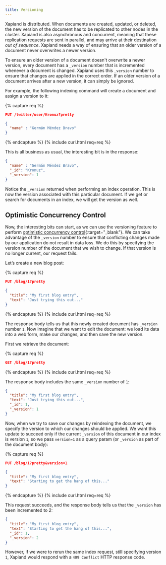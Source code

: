 ```yaml
---
title: Versioning
---
```


Xapiand is distributed. When documents are created, updated, or deleted, the
new version of the document has to be replicated to other nodes in the cluster.
Xapiand is also asynchronous and concurrent, meaning that these replication
requests are sent in parallel, and may arrive at their destination
_out of sequence_. Xapiand needs a way of ensuring that an older version of a
document never overwrites a newer version.

To ensure an older version of a document doesn't overwrite a newer version,
every document has a `_version` number that is incremented whenever a document
is changed. Xapiand uses this `_version` number to ensure that changes are
applied in the correct order. If an older version of a document arrives after a
new version, it can simply be ignored.

For example, the following indexing command will create a document and assign
a version to it:

{% capture req %}

```json
PUT /twitter/user/Kronuz?pretty

{
  "name" : "Germán Méndez Bravo"
}
```
{% endcapture %}
{% include curl.html req=req %}

This is all business as usual, the interesting bit is in the response:

```json
{
  "name" : "Germán Méndez Bravo",
  "_id": "Kronuz",
  "_version": 1
}
```

Notice the `_version` returned when performing an index operation. This is now
the version associated with this particular document. If we get or search for
documents in an index, we will get the version as well.


## Optimistic Concurrency Control

Now, the interesting bits can start, as we can use the versioning feature to
perform [optimistic concurrency control](https://en.wikipedia.org/wiki/Optimistic_concurrency_control){:target="_blank"}.
We can take advantage of the `_version` number to ensure that conflicting
changes made by our application do not result in data loss. We do this by
specifying the version number of the document that we wish to change. If
that version is no longer current, our request fails.

Let’s create a new blog post:

{% capture req %}

```json
PUT /blog/1?pretty

{
  "title": "My first blog entry",
  "text": "Just trying this out..."
}
```
{% endcapture %}
{% include curl.html req=req %}

The response body tells us that this newly created document has `_version`
number `1`. Now imagine that we want to edit the document: we load its data into
a web form, make our changes, and then save the new version.

First we retrieve the document:

{% capture req %}

```json
GET /blog/1?pretty
```
{% endcapture %}
{% include curl.html req=req %}

The response body includes the same `_version` number of `1`:

```json
{
  "title": "My first blog entry",
  "text": "Just trying this out...",
  "_id": 1,
  "_version": 1
}
```

Now, when we try to save our changes by reindexing the document, we specify the
version to which our changes should be applied. We want this update to succeed
only if the current `_version` of this document in our index is version `1`, so
we pass `version=1` as a query param (or `_version` as part of the document body):

{% capture req %}

```json
PUT /blog/1?pretty&version=1

{
  "title": "My first blog entry",
  "text": "Starting to get the hang of this..."
}
```
{% endcapture %}
{% include curl.html req=req %}

This request succeeds, and the response body tells us that the `_version` has
been incremented to 2:

```json
{
  "title": "My first blog entry",
  "text": "Starting to get the hang of this...",
  "_id": 1,
  "_version": 2
}
```

However, if we were to rerun the same index request, still specifying
version `1`, Xapiand would respond with a `409 Conflict` HTTP response code.
